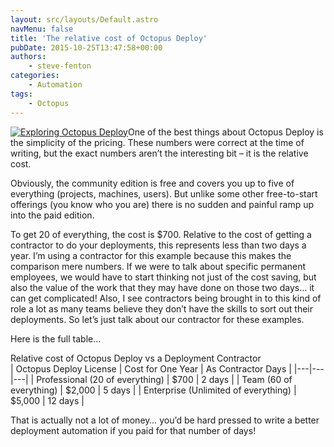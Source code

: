 ```yaml
---
layout: src/layouts/Default.astro
navMenu: false
title: 'The relative cost of Octopus Deploy'
pubDate: 2015-10-25T13:47:58+00:00
authors:
    - steve-fenton
categories:
    - Automation
tags:
    - Octopus
---
```


[![Exploring Octopus Deploy](/img/2015/07/exploring-octopus-deploy.jpg)](/publications/exploring-octopus-deploy/)One of the best things about Octopus Deploy is the simplicity of the pricing. These numbers were correct at the time of writing, but the exact numbers aren’t the interesting bit – it is the relative cost.

Obviously, the community edition is free and covers you up to five of everything (projects, machines, users). But unlike some other free-to-start offerings (you know who you are) there is no sudden and painful ramp up into the paid edition.

To get 20 of everything, the cost is $700. Relative to the cost of getting a contractor to do your deployments, this represents less than two days a year. I’m using a contractor for this example because this makes the comparison mere numbers. If we were to talk about specific permanent employees, we would have to start thinking not just of the cost saving, but also the value of the work that they may have done on those two days… it can get complicated! Also, I see contractors being brought in to this kind of role a lot as many teams believe they don’t have the skills to sort out their deployments. So let’s just talk about our contractor for these examples.

Here is the full table…

<summary>Relative cost of Octopus Deploy vs a Deployment Contractor</summary>| Octopus Deploy License | Cost for One Year | As Contractor Days |
|---|---|---|
| Professional (20 of everything) | $700 | 2 days |
| Team (60 of everything) | $2,000 | 5 days |
| Enterprise (Unlimited of everything) | $5,000 | 12 days |

That is actually not a lot of money… you’d be hard pressed to write a better deployment automation if you paid for that number of days!